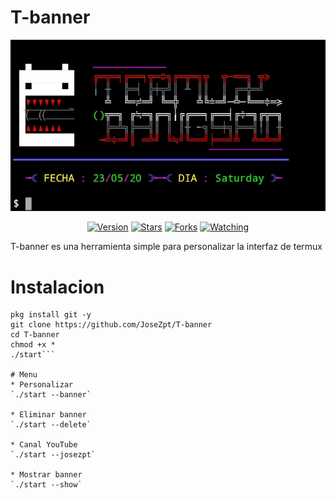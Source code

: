 # T-banner

![](https://raw.githubusercontent.com/JoseZpt/T-banner/master/data/imagen.jpg)
<div align="center">
<a href="#"><img title="Version" src="https://img.shields.io/badge/Version-2.0-green.svg?style=flat-square"></a>
<a href="https://github.com/JoseZpt/T-banner/stargazers/"><img title="Stars" src="https://img.shields.io/github/stars/JoseZpt/T-banner?color=red&style=flat-square"></a>
<a href="https://github.com/JoseZpt/T-banner/network/members"><img title="Forks" src="https://img.shields.io/github/forks/JoseZpt/T-banner?color=red&style=flat-square"></a>
<a href="https://github.com/JoseZpt/T-banner/watchers"><img title="Watching" src="https://img.shields.io/github/watchers/JoseZpt/T-banner?label=Watchers&color=blue&style=flat-square"></a>
</div>

T-banner es una herramienta simple para personalizar la interfaz de termux

# Instalacion 
```apt update && apt upgrade -y
pkg install git -y
git clone https://github.com/JoseZpt/T-banner
cd T-banner 
chmod +x *
./start```

# Menu
* Personalizar
`./start --banner`

* Eliminar banner
`./start --delete`

* Canal YouTube
`./start --josezpt`

* Mostrar banner
`./start --show`
